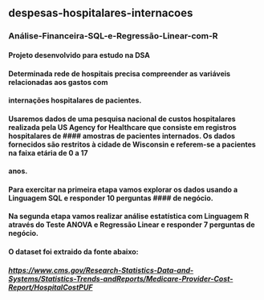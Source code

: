 ## despesas-hospitalares-internacoes
### Análise-Financeira-SQL-e-Regressão-Linear-com-R
#### Projeto desenvolvido para estudo na DSA

#### Determinada rede de hospitais precisa compreender as variáveis relacionadas aos gastos com
#### internações hospitalares de pacientes.
#### Usaremos dados de uma pesquisa nacional de custos hospitalares realizada pela US Agency for Healthcare que consiste em registros hospitalares de #### amostras de pacientes internados. Os dados fornecidos são restritos à cidade de Wisconsin e referem-se a pacientes na faixa etária de 0 a 17
#### anos.
#### Para exercitar na primeira etapa vamos explorar os dados usando a Linguagem SQL e responder 10 perguntas #### de negócio. 
#### Na segunda etapa vamos realizar análise estatística com Linguagem R através do Teste ANOVA e Regressão Linear e responder 7 perguntas de negócio.
#### O dataset foi extraido da fonte abaixo:

##### https://www.cms.gov/Research-Statistics-Data-and-Systems/Statistics-Trends-andReports/Medicare-Provider-Cost-Report/HospitalCostPUF
